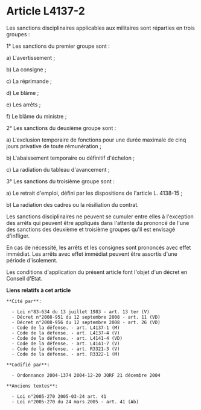 # Article L4137-2

Les sanctions disciplinaires applicables aux militaires sont réparties en trois groupes :

1° Les sanctions du premier groupe sont :

a) L'avertissement ;

b) La consigne ;

c) La réprimande ;

d) Le blâme ;

e) Les arrêts ;

f) Le blâme du ministre ;

2° Les sanctions du deuxième groupe sont :

a) L'exclusion temporaire de fonctions pour une durée maximale de cinq jours privative de toute rémunération ;

b) L'abaissement temporaire ou définitif d'échelon ;

c) La radiation du tableau d'avancement ;

3° Les sanctions du troisième groupe sont :

a) Le retrait d'emploi, défini par les dispositions de l'article L. 4138-15 ;

b) La radiation des cadres ou la résiliation du contrat.

Les sanctions disciplinaires ne peuvent se cumuler entre elles à l'exception des arrêts qui peuvent être appliqués dans
l'attente du prononcé de l'une des sanctions des deuxième et troisième groupes qu'il est envisagé d'infliger.

En cas de nécessité, les arrêts et les consignes sont prononcés avec effet immédiat. Les arrêts avec effet immédiat peuvent
être assortis d'une période d'isolement.

Les conditions d'application du présent article font l'objet d'un décret en Conseil d'Etat.

**Liens relatifs à cet article**

	**Cité par**:

	  - Loi n°83-634 du 13 juillet 1983 - art. 13 ter (V)
	  - Décret n°2008-951 du 12 septembre 2008 - art. 11 (VD)
	  - Décret n°2008-956 du 12 septembre 2008 - art. 26 (VD)
	  - Code de la défense. - art. L4137-1 (M)
	  - Code de la défense. - art. L4137-4 (V)
	  - Code de la défense. - art. L4141-4 (VD)
	  - Code de la défense. - art. L4141-7 (V)
	  - Code de la défense. - art. R3321-3 (V)
	  - Code de la défense. - art. R3322-1 (M)

	**Codifié par**:

	  - Ordonnance 2004-1374 2004-12-20 JORF 21 décembre 2004

	**Anciens textes**:

	  - Loi n°2005-270 2005-03-24 art. 41
	  - Loi n°2005-270 du 24 mars 2005 - art. 41 (Ab)
